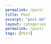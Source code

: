 ```yaml
---
permalink: /post/
title: Post
excerpt: "post.md"
layout: categories
permalink: /post/
tags: [Post]
---
```

